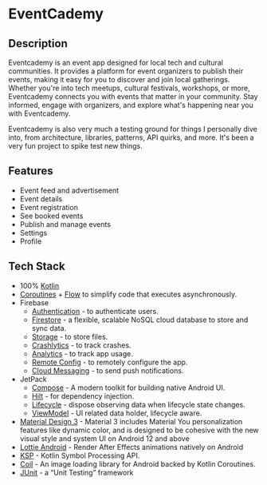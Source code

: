 # EventCademy

## Description

Eventcademy is an event app designed for local tech and cultural communities. It provides a platform
for event organizers to publish their events, making it easy for you to discover and join local
gatherings. Whether you're into tech meetups, cultural festivals, workshops, or more, Eventcademy
connects you with events that matter in your community. Stay informed, engage with organizers, and
explore what's happening near you with Eventcademy.

Eventcademy is also very much a testing ground for things I personally dive into, from architecture,
libraries, patterns, API quirks, and more. It's been a very fun project to spike test new things.

## Features

- Event feed and advertisement
- Event details
- Event registration
- See booked events
- Publish and manage events
- Settings
- Profile

## Tech Stack
- 100% [Kotlin](https://kotlinlang.org/)
- [Coroutines](https://github.com/Kotlin/kotlinx.coroutines) + [Flow](https://kotlin.github.io/kotlinx.coroutines/kotlinx-coroutines-core/kotlinx.coroutines.flow/) to simplify code that executes asynchronously.
- Firebase
    - [Authentication](https://firebase.google.com/docs/auth) - to authenticate users.
    - [Firestore](https://firebase.google.com/docs/firestore) - a flexible, scalable NoSQL cloud database to store and sync data.
    - [Storage](https://firebase.google.com/docs/storage) - to store files.
    - [Crashlytics](https://firebase.google.com/docs/crashlytics) - to track crashes.
    - [Analytics](https://firebase.google.com/docs/analytics) - to track app usage.
    - [Remote Config](https://firebase.google.com/docs/remote-config) - to remotely configure the app.
    - [Cloud Messaging](https://firebase.google.com/docs/cloud-messaging) - to send push notifications.
- JetPack
    - [Compose](https://developer.android.com/jetpack/compose) - A modern toolkit for building native Android UI.
    - [Hilt](https://developer.android.com/training/dependency-injection/hilt-android) - for dependency injection.
    - [Lifecycle](https://developer.android.com/jetpack/androidx/releases/lifecycle) - dispose observing data when lifecycle state changes.
    - [ViewModel](https://developer.android.com/topic/libraries/architecture/viewmodel) - UI related data holder, lifecycle aware.
- [Material Design 3](https://developer.android.com/jetpack/compose/designsystems/material3) - Material 3 includes Material You personalization features like dynamic color, and is designed to be cohesive with the new visual style and system UI on Android 12 and above
- [Lottie Android](https://github.com/airbnb/lottie-android) - Render After Effects animations natively on Android
- [KSP](https://github.com/google/ksp) - Kotlin Symbol Processing API.
- [Coil](https://coil-kt.github.io/coil/compose/) - An image loading library for Android backed by Kotlin Coroutines.
- [JUnit](https://developer.android.com/training/testing/local-tests) - a “Unit Testing” framework

